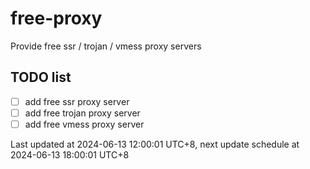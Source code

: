 
# free-proxy
Provide free ssr / trojan / vmess proxy servers


## TODO list
- [ ] add free ssr proxy server
- [ ] add free trojan proxy server
- [ ] add free vmess proxy server

Last updated at 2024-06-13 12:00:01 UTC+8, next update schedule at 2024-06-13 18:00:01 UTC+8

